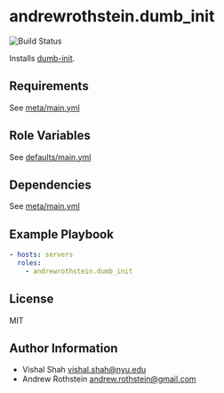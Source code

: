 andrewrothstein.dumb_init
===========================
![Build Status](https://github.com/andrewrothstein/ansible-dumb_init/actions/workflows/build.yml/badge.svg)

Installs [dumb-init](https://github.com/Yelp/dumb-init).


Requirements
------------

See [meta/main.yml](meta/main.yml)

Role Variables
--------------

See [defaults/main.yml](defaults/main.yml)

Dependencies
------------

See [meta/main.yml](meta/main.yml)

Example Playbook
----------------

```yml
- hosts: servers
  roles:
    - andrewrothstein.dumb_init
```

License
-------

MIT

Author Information
------------------
* Vishal Shah <vishal.shah@nyu.edu>
* Andrew Rothstein <andrew.rothstein@gmail.com>
